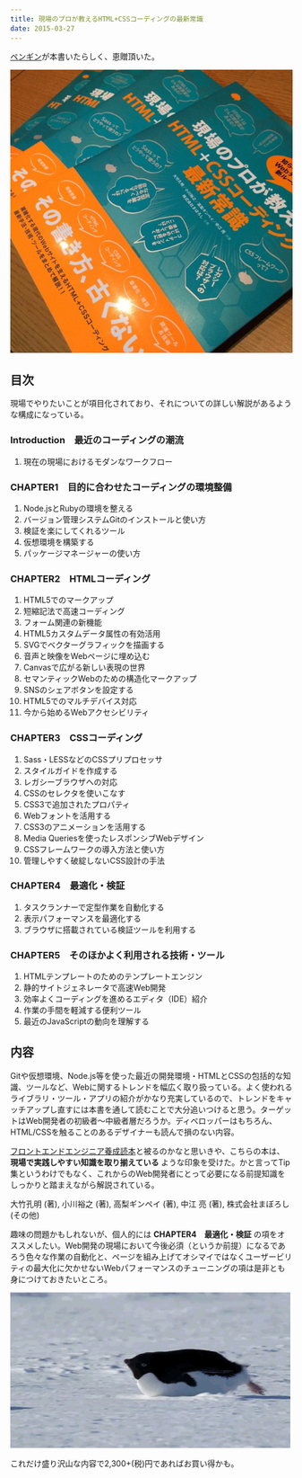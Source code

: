 ```yaml
---
title: 現場のプロが教えるHTML+CSSコーディングの最新常識
date: 2015-03-27
---
```


[ペンギン](http://twitter.com/ginpei_jp)が本書いたらしく、恵贈頂いた。

![](./cover.jpg)

## 目次

現場でやりたいことが項目化されており、それについての詳しい解説があるような構成になっている。

### Introduction　最近のコーディングの潮流

01. 現在の現場におけるモダンなワークフロー

### CHAPTER1　目的に合わせたコーディングの環境整備

01. Node.jsとRubyの環境を整える
02. バージョン管理システムGitのインストールと使い方
03. 検証を楽にしてくれるツール
04. 仮想環境を構築する
05. パッケージマネージャーの使い方

### CHAPTER2　HTMLコーディング

01. HTML5でのマークアップ
02. 短縮記法で高速コーディング
03. フォーム関連の新機能
04. HTML5カスタムデータ属性の有効活用
05. SVGでベクターグラフィックを描画する
06. 音声と映像をWebページに埋め込む
07. Canvasで広がる新しい表現の世界
08. セマンティックWebのための構造化マークアップ
09. SNSのシェアボタンを設定する
10. HTML5でのマルチデバイス対応
11. 今から始めるWebアクセシビリティ

### CHAPTER3　CSSコーディング

01. Sass・LESSなどのCSSプリプロセッサ
02. スタイルガイドを作成する
03. レガシーブラウザへの対応
04. CSSのセレクタを使いこなす
05. CSS3で追加されたプロパティ
06. Webフォントを活用する
07. CSS3のアニメーションを活用する
08. Media Queriesを使ったレスポンシブWebデザイン
09. CSSフレームワークの導入方法と使い方
10. 管理しやすく破綻しないCSS設計の手法

### CHAPTER4　最適化・検証

01. タスクランナーで定型作業を自動化する
02. 表示パフォーマンスを最適化する
03. ブラウザに搭載されている検証ツールを利用する

### CHAPTER5　そのほかよく利用される技術・ツール

01. HTMLテンプレートのためのテンプレートエンジン
02. 静的サイトジェネレータで高速Web開発
03. 効率よくコーディングを進めるエディタ（IDE）紹介
04. 作業の手間を軽減する便利ツール
05. 最近のJavaScriptの動向を理解する

## 内容

Gitや仮想環境、Node.js等を使った最近の開発環境・HTMLとCSSの包括的な知識、ツールなど、Webに関するトレンドを幅広く取り扱っている。よく使われるライブラリ・ツール・アプリの紹介がかなり充実しているので、トレンドをキャッチアップし直すには本書を通して読むことで大分追いつけると思う。ターゲットはWeb開発者の初級者〜中級者層だろうか。ディベロッパーはもちろん、HTML/CSSを触ることのあるデザイナーも読んで損のない内容。

[フロントエンドエンジニア養成読本](/posts/2014/frontend-engineer-training-book/)と被るのかなと思いきや、こちらの本は、 **現場で実践しやすい知識を取り揃えている** ような印象を受けた。かと言ってTip集というわけでもなく、これからのWeb開発者にとって必要になる前提知識をしっかりと踏まえながら解説されている。

<affiliate-link
  src="https://images-na.ssl-images-amazon.com/images/I/517t9k6ta1L._SX352_BO1,204,203,200_.jpg"
  href="https://www.amazon.co.jp/dp/4844364936/"
  tag="1000ch-22"
  title="現場のプロが教えるHTML+CSSコーディングの最新常識 知らないと困るWebデザインの新ルール4">
  大竹孔明 (著), 小川裕之 (著), 高梨ギンペイ (著), 中江 亮 (著), 株式会社まぼろし (その他)
</affiliate-link>

趣味の問題かもしれないが、個人的には **CHAPTER4　最適化・検証** の項をオススメしたい。Web開発の現場において今後必須（というか前提）になるであろう色々な作業の自動化と、ページを組み上げてオシマイではなくユーザービリティの最大化に欠かせないWebパフォーマンスのチューニングの項は是非とも身につけておきたいところ。

![](./penguin.gif)

これだけ盛り沢山な内容で2,300+(税)円であればお買い得かも。
